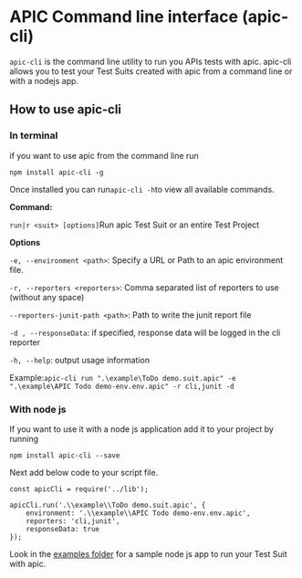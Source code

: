 # APIC Command line interface \(apic-cli\)

`apic-cli` is the command line utility to run you APIs tests with apic. apic-cli allows you to test your Test Suits created with apic from a command line or with a nodejs app.

## How to use apic-cli

### In terminal

if you want to use apic from the command line run

```text
npm install apic-cli -g
```

Once installed you can run`apic-cli -h`to view all available commands.

**Command:**

`run|r <suit> [options]`Run apic Test Suit or an entire Test Project

**Options**

`-e, --environment <path>`: Specify a URL or Path to an apic environment file.

`-r, --reporters <reporters>`: Comma separated list of reporters to use \(without any space\)

`--reporters-junit-path <path>`: Path to write the junit report file

`-d , --responseData`: if specified, response data will be logged in the cli reporter

`-h, --help`: output usage information

Example:`apic-cli run ".\example\ToDo demo.suit.apic" -e ".\example\APIC Todo demo-env.env.apic" -r cli,junit -d`

### With node js

If you want to use it with a node js application add it to your project by running

```text
npm install apic-cli --save
```

Next add below code to your script file.

```text
const apicCli = require('../lib');

apicCli.run('.\\example\\ToDo demo.suit.apic', {
    environment: '.\\example\\APIC Todo demo-env.env.apic',
    reporters: 'cli,junit',
    responseData: true
});
```

Look in the [examples folder](https://github.com/apic-apps/apic-cli) for a sample node js app to run your Test Suit with apic.

